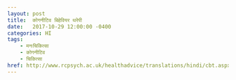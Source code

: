 ```yaml
---
layout: post
title:  कोगनीटिव बिहेवियर थरेपी
date:   2017-10-29 12:00:00 -0400
categories: HI
tags:
    - मनःचिकित्सा
    - कोगनीटिव
    - चिकित्सा
href: http://www.rcpsych.ac.uk/healthadvice/translations/hindi/cbt.aspx
---
```

